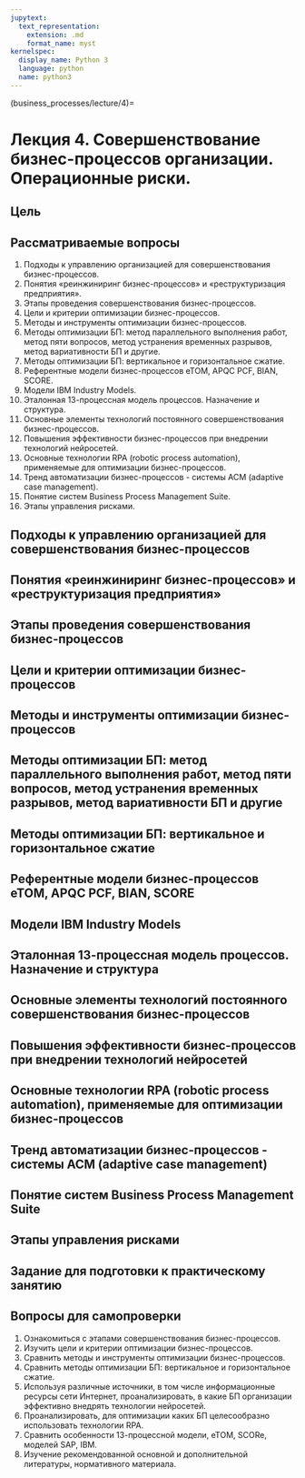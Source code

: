 ```yaml
---
jupytext:
  text_representation:
    extension: .md
    format_name: myst
kernelspec:
  display_name: Python 3
  language: python
  name: python3
---
```


(business_processes/lecture/4)=
# Лекция 4. Совершенствование бизнес-процессов организации. Операционные риски.

## Цель

## Рассматриваемые вопросы
1. Подходы к управлению организацией для совершенствования  бизнес-процессов.
2. Понятия &laquo;реинжиниринг бизнес-процессов&raquo; и &laquo;реструктуризация предприятия&raquo;.
3. Этапы проведения совершенствования бизнес-процессов.
4. Цели и критерии оптимизации бизнес-процессов.
5. Методы и инструменты оптимизации бизнес-процессов.
6. Методы оптимизации БП: метод параллельного выполнения работ, метод пяти вопросов, метод устранения временных разрывов, метод вариативности БП и другие.
7. Методы оптимизации БП: вертикальное и горизонтальное сжатие.
8. Референтные модели бизнес-процессов eTOM, APQC PCF, BIAN, SCORE.
9. Модели IBM Industry Models.
10. Эталонная 13-процессная модель процессов. Назначение и структура.
11. Основные элементы технологий постоянного совершенствования бизнес-процессов.
12. Повышения эффективности бизнес-процессов при внедрении технологий нейросетей.
13. Основные технологии RPA (robotic process automation), применяемые для оптимизации бизнес-процессов.
14. Тренд автоматизации бизнес-процессов - системы ACM (adaptive case management).
15. Понятие систем Business Process Management Suite.
16. Этапы управления рисками.

## Подходы к управлению организацией для совершенствования  бизнес-процессов

## Понятия &laquo;реинжиниринг бизнес-процессов&raquo; и &laquo;реструктуризация предприятия&raquo;

## Этапы проведения совершенствования бизнес-процессов

## Цели и критерии оптимизации бизнес-процессов

## Методы и инструменты оптимизации бизнес-процессов

## Методы оптимизации БП: метод параллельного выполнения работ, метод пяти вопросов, метод устранения временных разрывов, метод вариативности БП и другие

## Методы оптимизации БП: вертикальное и горизонтальное сжатие

## Референтные модели бизнес-процессов eTOM, APQC PCF, BIAN, SCORE

## Модели IBM Industry Models

## Эталонная 13-процессная модель процессов. Назначение и структура

## Основные элементы технологий постоянного совершенствования бизнес-процессов

## Повышения эффективности бизнес-процессов при внедрении технологий нейросетей

## Основные технологии RPA (robotic process automation), применяемые для оптимизации бизнес-процессов

## Тренд автоматизации бизнес-процессов - системы ACM (adaptive case management)

## Понятие систем Business Process Management Suite

## Этапы управления рисками

## Задание для подготовки к практическому занятию

## Вопросы для самопроверки
1. Ознакомиться с этапами совершенствования бизнес-процессов.
2. Изучить цели и критерии оптимизации бизнес-процессов.
3. Сравнить методы и инструменты оптимизации бизнес-процессов.
4. Сравнить методы оптимизации БП: вертикальное и горизонтальное сжатие.
5. Используя различные источники, в том числе информационные ресурсы сети Интернет, проанализировать, в какие БП организации эффективно внедрять технологии нейросетей.
6. Проанализировать, для оптимизации каких БП целесообразно использовать технологии RPA.
7. Сравнить особенности 13-процессной модели, eTOM, SCORe, моделей SAP, IBM.
8. Изучение рекомендованной основной и дополнительной литературы, нормативного материала.
